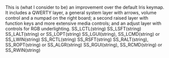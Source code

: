 This is (what I consider to be) an improvement over the default Iris keymap.
It includes a QWERTY layer, a general system layer with arrows, volume control
and a numpad on the right board; a second raised layer with function keys and
more extensive media controls; and an adjust layer with controls for RGB
underlighting.
SS_LCTL(string)
SS_LSFT(string)
SS_LALT(string) or SS_LOPT(string)
SS_LGUI(string), SS_LCMD(string) or SS_LWIN(string)
SS_RCTL(string)
SS_RSFT(string)
SS_RALT(string), SS_ROPT(string) or SS_ALGR(string)
SS_RGUI(string), SS_RCMD(string) or SS_RWIN(string)

